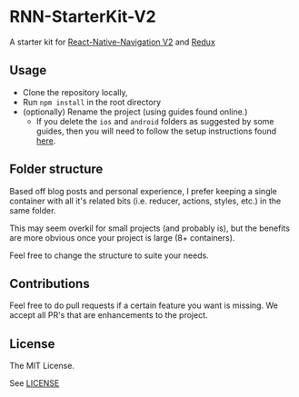 # RNN-StarterKit-V2
A starter kit for [React-Native-Navigation V2](https://github.com/wix/react-native-navigation/tree/v2) and [Redux](https://github.com/reactjs/react-redux)

## Usage
- Clone the repository locally,
- Run `npm install` in the root directory
- (optionally) Rename the project (using guides found online.)
  -  If you delete the `ios` and `android` folders as suggested by some guides, then you will need to follow the setup instructions found [here](https://github.com/wix/react-native-navigation/tree/v2#installation).

## Folder structure
Based off blog posts and personal experience, I prefer keeping a single container with all it's related bits (i.e. reducer, actions, styles, etc.) in the same folder.  

This may seem overkil for small projects (and probably is), but the benefits are more obvious once your project is large (8+ containers).

Feel free to change the structure to suite your needs.

## Contributions

Feel free to do pull requests if a certain feature you want is missing.  We accept all PR's that are enhancements to the project.

## License

The MIT License.

See [LICENSE](LICENSE)
